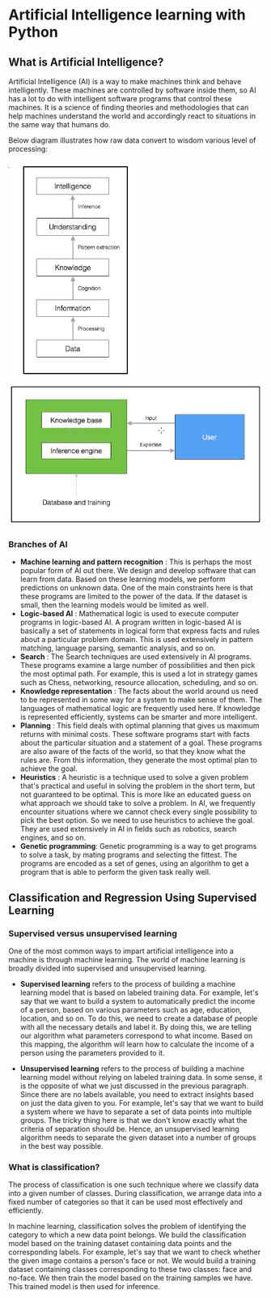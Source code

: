 # Artificial Intelligence learning with Python

## What is Artificial Intelligence?

Artificial Intelligence (AI) is a way to make machines think and behave intelligently. These
machines are controlled by software inside them, so AI has a lot to do with intelligent
software programs that control these machines. It is a science of finding theories and
methodologies that can help machines understand the world and accordingly react to
situations in the same way that humans do.

Below diagram illustrates how raw data convert to wisdom various level of processing:

<img src="img/how raw data gets converted to wisdom through various levels of processing.png"/>

<img src="img/database training.png"/>

### Branches of AI

* **Machine learning and pattern recognition** : This is perhaps the most popular
  form of AI out there. We design and develop software that can learn from data.
  Based on these learning models, we perform predictions on unknown data. One
  of the main constraints here is that these programs are limited to the power of the
  data. If the dataset is small, then the learning models would be limited as well.
* **Logic-based AI** : Mathematical logic is used to execute computer programs in
  logic-based AI. A program written in logic-based AI is basically a set of
  statements in logical form that express facts and rules about a particular problem
  domain. This is used extensively in pattern matching, language parsing, semantic
  analysis, and so on.
* **Search** : The Search techniques are used extensively in AI programs. These
  programs examine a large number of possibilities and then pick the most optimal
  path. For example, this is used a lot in strategy games such as Chess, networking,
  resource allocation, scheduling, and so on.
* **Knowledge representation** : The facts about the world around us need to be
  represented in some way for a system to make sense of them. The languages of
  mathematical logic are frequently used here. If knowledge is represented
  efficiently, systems can be smarter and more intelligent.
* **Planning** : This field deals with optimal planning that gives us maximum returns
  with minimal costs. These software programs start with facts about the particular
  situation and a statement of a goal. These programs are also aware of the facts of
  the world, so that they know what the rules are. From this information, they
  generate the most optimal plan to achieve the goal.
* **Heuristics** : A heuristic is a technique used to solve a given problem that's
  practical and useful in solving the problem in the short term, but not guaranteed
  to be optimal. This is more like an educated guess on what approach we should
  take to solve a problem. In AI, we frequently encounter situations where we
  cannot check every single possibility to pick the best option. So we need to use
  heuristics to achieve the goal. They are used extensively in AI in fields such as
  robotics, search engines, and so on.
* **Genetic programming**: Genetic programming is a way to get programs to solve a
  task, by mating programs and selecting the fittest. The programs are encoded as a
  set of genes, using an algorithm to get a program that is able to perform the given
  task really well.

## Classification and Regression Using Supervised Learning

### Supervised versus unsupervised learning

One of the most common ways to impart artificial intelligence into a machine is through
machine learning. The world of machine learning is broadly divided into supervised and
unsupervised learning.

* **Supervised learning** refers to the process of building a machine learning model that is
  based on labeled training data. For example, let's say that we want to build a system to
  automatically predict the income of a person, based on various parameters such as age,
  education, location, and so on. To do this, we need to create a database of people with all
  the necessary details and label it. By doing this, we are telling our algorithm what
  parameters correspond to what income. Based on this mapping, the algorithm will learn
  how to calculate the income of a person using the parameters provided to it.

* **Unsupervised learning** refers to the process of building a machine learning model without
  relying on labeled training data. In some sense, it is the opposite of what we just discussed
  in the previous paragraph. Since there are no labels available, you need to extract insights
  based on just the data given to you. For example, let's say that we want to build a system
  where we have to separate a set of data points into multiple groups. The tricky thing here is
  that we don't know exactly what the criteria of separation should be. Hence, an
  unsupervised learning algorithm needs to separate the given dataset into a number of
  groups in the best way possible.

### What is classification?

The process of classification is one such technique where we classify data into a given number of classes.
During classification, we arrange data into a fixed number of categories so that it can be
used most effectively and efficiently.

In machine learning, classification solves the problem of identifying the category to which a
new data point belongs. We build the classification model based on the training dataset
containing data points and the corresponding labels. For example, let's say that we want to
check whether the given image contains a person's face or not. We would build a training
dataset containing classes corresponding to these two classes: face and no-face. We then
train the model based on the training samples we have. This trained model is then used for
inference.
